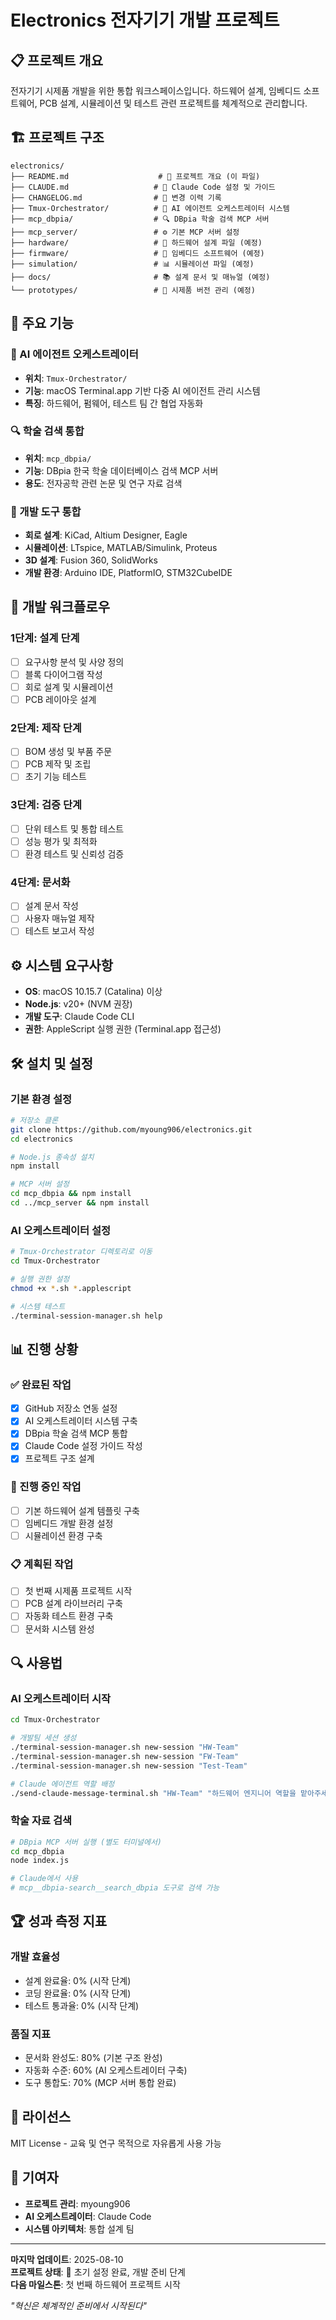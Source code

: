 # Electronics 전자기기 개발 프로젝트

## 📋 프로젝트 개요

전자기기 시제품 개발을 위한 통합 워크스페이스입니다. 하드웨어 설계, 임베디드 소프트웨어, PCB 설계, 시뮬레이션 및 테스트 관련 프로젝트를 체계적으로 관리합니다.

## 🏗️ 프로젝트 구조

```
electronics/
├── README.md                    # 📍 프로젝트 개요 (이 파일)
├── CLAUDE.md                   # 📍 Claude Code 설정 및 가이드
├── CHANGELOG.md                # 📍 변경 이력 기록
├── Tmux-Orchestrator/          # 🤖 AI 에이전트 오케스트레이터 시스템
├── mcp_dbpia/                  # 🔍 DBpia 학술 검색 MCP 서버
├── mcp_server/                 # ⚙️ 기본 MCP 서버 설정
├── hardware/                   # 🔧 하드웨어 설계 파일 (예정)
├── firmware/                   # 💾 임베디드 소프트웨어 (예정)
├── simulation/                 # 📊 시뮬레이션 파일 (예정)
├── docs/                       # 📚 설계 문서 및 매뉴얼 (예정)
└── prototypes/                 # 🔬 시제품 버전 관리 (예정)
```

## 🚀 주요 기능

### 🤖 AI 에이전트 오케스트레이터
- **위치**: `Tmux-Orchestrator/`
- **기능**: macOS Terminal.app 기반 다중 AI 에이전트 관리 시스템
- **특징**: 하드웨어, 펌웨어, 테스트 팀 간 협업 자동화

### 🔍 학술 검색 통합
- **위치**: `mcp_dbpia/`
- **기능**: DBpia 한국 학술 데이터베이스 검색 MCP 서버
- **용도**: 전자공학 관련 논문 및 연구 자료 검색

### 🔧 개발 도구 통합
- **회로 설계**: KiCad, Altium Designer, Eagle
- **시뮬레이션**: LTspice, MATLAB/Simulink, Proteus  
- **3D 설계**: Fusion 360, SolidWorks
- **개발 환경**: Arduino IDE, PlatformIO, STM32CubeIDE

## 📅 개발 워크플로우

### 1단계: 설계 단계
- [ ] 요구사항 분석 및 사양 정의
- [ ] 블록 다이어그램 작성
- [ ] 회로 설계 및 시뮬레이션
- [ ] PCB 레이아웃 설계

### 2단계: 제작 단계  
- [ ] BOM 생성 및 부품 주문
- [ ] PCB 제작 및 조립
- [ ] 초기 기능 테스트

### 3단계: 검증 단계
- [ ] 단위 테스트 및 통합 테스트
- [ ] 성능 평가 및 최적화
- [ ] 환경 테스트 및 신뢰성 검증

### 4단계: 문서화
- [ ] 설계 문서 작성
- [ ] 사용자 매뉴얼 제작
- [ ] 테스트 보고서 작성

## ⚙️ 시스템 요구사항

- **OS**: macOS 10.15.7 (Catalina) 이상
- **Node.js**: v20+ (NVM 권장)
- **개발 도구**: Claude Code CLI
- **권한**: AppleScript 실행 권한 (Terminal.app 접근성)

## 🛠️ 설치 및 설정

### 기본 환경 설정
```bash
# 저장소 클론
git clone https://github.com/myoung906/electronics.git
cd electronics

# Node.js 종속성 설치
npm install

# MCP 서버 설정
cd mcp_dbpia && npm install
cd ../mcp_server && npm install
```

### AI 오케스트레이터 설정
```bash
# Tmux-Orchestrator 디렉토리로 이동
cd Tmux-Orchestrator

# 실행 권한 설정
chmod +x *.sh *.applescript

# 시스템 테스트
./terminal-session-manager.sh help
```

## 📊 진행 상황

### ✅ 완료된 작업
- [x] GitHub 저장소 연동 설정
- [x] AI 오케스트레이터 시스템 구축
- [x] DBpia 학술 검색 MCP 통합
- [x] Claude Code 설정 가이드 작성
- [x] 프로젝트 구조 설계

### 🔄 진행 중인 작업
- [ ] 기본 하드웨어 설계 템플릿 구축
- [ ] 임베디드 개발 환경 설정
- [ ] 시뮬레이션 환경 구축

### 📋 계획된 작업
- [ ] 첫 번째 시제품 프로젝트 시작
- [ ] PCB 설계 라이브러리 구축
- [ ] 자동화 테스트 환경 구축
- [ ] 문서화 시스템 완성

## 🔍 사용법

### AI 오케스트레이터 시작
```bash
cd Tmux-Orchestrator

# 개발팀 세션 생성
./terminal-session-manager.sh new-session "HW-Team"
./terminal-session-manager.sh new-session "FW-Team"  
./terminal-session-manager.sh new-session "Test-Team"

# Claude 에이전트 역할 배정
./send-claude-message-terminal.sh "HW-Team" "하드웨어 엔지니어 역할을 맡아주세요."
```

### 학술 자료 검색
```bash
# DBpia MCP 서버 실행 (별도 터미널에서)
cd mcp_dbpia
node index.js

# Claude에서 사용
# mcp__dbpia-search__search_dbpia 도구로 검색 가능
```

## 🏆 성과 측정 지표

### 개발 효율성
- 설계 완료율: 0% (시작 단계)
- 코딩 완료율: 0% (시작 단계)  
- 테스트 통과율: 0% (시작 단계)

### 품질 지표
- 문서화 완성도: 80% (기본 구조 완성)
- 자동화 수준: 60% (AI 오케스트레이터 구축)
- 도구 통합도: 70% (MCP 서버 통합 완료)

## 📄 라이선스

MIT License - 교육 및 연구 목적으로 자유롭게 사용 가능

## 👥 기여자

- **프로젝트 관리**: myoung906
- **AI 오케스트레이터**: Claude Code
- **시스템 아키텍처**: 통합 설계 팀

---

**마지막 업데이트**: 2025-08-10  
**프로젝트 상태**: 🚀 초기 설정 완료, 개발 준비 단계  
**다음 마일스톤**: 첫 번째 하드웨어 프로젝트 시작

*"혁신은 체계적인 준비에서 시작된다"*